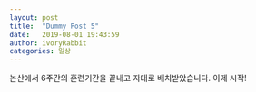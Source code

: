 ```yaml
---
layout: post
title:  "Dummy Post 5"
date:   2019-08-01 19:43:59
author: ivoryRabbit
categories: 일상
---
```


논산에서 6주간의 훈련기간을 끝내고 자대로 배치받았습니다. 이제 시작!
